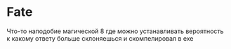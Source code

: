 # Fate
Что-то наподобие магической 8 где можно устанавливать вероятность к какому ответу больше склоняешься и скомпелировал в exe
